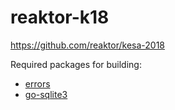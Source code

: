 # reaktor-k18

https://github.com/reaktor/kesa-2018

Required packages for building:
- [errors](https://github.com/pkg/errors)
- [go-sqlite3](https://github.com/mattn/go-sqlite3)